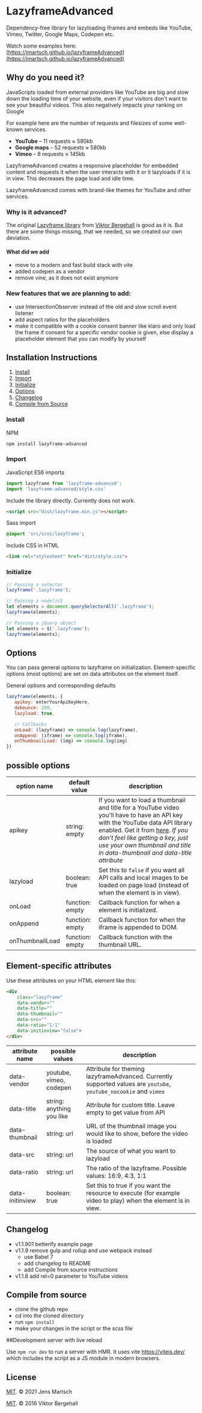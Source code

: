 # LazyframeAdvanced

[comment]: <> ([![npm version]&#40;https://badge.fury.io/js/lazyframeAdvanced.svg&#41;]&#40;https://badge.fury.io/js/lazyframeAdvanced&#41;)

Dependency-free library for lazyloading iframes and embeds like YouTube, Vimeo, Twitter, Google Maps, Codepen etc.

Watch some examples here: [https://jmartsch.github.io/lazyframeAdvanced](https://jmartsch.github.io/lazyframeAdvanced)

## Why do you need it?

JavaScripts loaded from external providers like YouTube are big and slow down the loading time of your website, even if your visitors don't want to see your beautiful videos.
This also negatively impacts your ranking on Google

For example here are the number of requests and filesizes of some well-known services.

* **YouTube** – 11 requests ≈ 580kb
* **Google maps** – 52 requests ≈ 580kb
* **Vimeo** – 8 requests ≈ 145kb

LazyframeAdvanced creates a responsive placeholder for embedded content and requests it when the user interacts with it or it lazyloads if it is in view. This decreases the page load and idle time.

LazyframeAdvanced comes with brand-like themes for YouTube and other services.

### Why is it advanced?

The original [Lazyframe library](https://github.com/vb/lazyframe) from [Viktor Bergehall](https://github.com/vb) is good as it is.
But there are some things missing, that we needed, so we created our own deviation.

#### What did we add

* move to a modern and fast build stack with vite
* added codepen as a vendor 
* remove vine, as it does not exist anymore


###  New features that we are planning to add:
* use IntersectionObserver instead of the old and slow scroll event listener
* add aspect ratios for the placeholders
* make it compatible with a cookie consent banner like klaro and only load the frame if consent for a specific vendor cookie is given, else display a placeholder element that you can modify by yourself

## Installation Instructions
1. [Install](#install)
2. [Import](#import)
3. [Initialize](#Initialize)
4. [Options](#options)
5. [Changelog](#changelog)
5. [Compile from Source](#compile-from-source)

### Install

NPM

```bash
npm install lazyframe-advanced
```

### Import

JavaScript ES6 imports

```js
import lazyframe from 'lazyframe-advanced';
import 'lazyframe-advanced/style.css'
```

Include the library directly. Currently does not work. 

```html
<script src="dist/lazyframe.min.js"></script>
```

Sass import

```sass
@import 'src/scss/lazyframe';
```

Include CSS in HTML

```html
<link rel="stylesheet" href="dist/style.css">
```

### Initialize

```js
// Passing a selector
lazyframe('.lazyframe');

// Passing a nodelist
let elements = document.querySelectorAll('.lazyframe');
lazyframe(elements);

// Passing a jQuery object
let elements = $('.lazyframe');
lazyframe(elements);
```

## Options

You can pass general options to lazyframe on initialization. Element-specific options (most options) are set on data attributes on the element itself.

General options and corresponding defaults

```js
lazyframe(elements, {
   apikey: enterYourApiKeyHere,
   debounce: 250,
   lazyload: true,

   // Callbacks
   onLoad: (lazyframe) => console.log(lazyframe),
   onAppend: (iframe) => console.log(iframe),
   onThumbnailLoad: (img) => console.log(img)
})
```
## possible options

| option name | default value | description |
|---|---|---|
| apikey | string: empty | If you want to load a thumbnail and title for a YouTube video you'll have to have an API key with the YouTube data API library enabled. Get it from [here](https://console.developers.google.com/). _If you don't feel like getting a key, just use your own thumbnail and title in data-thumbnail and data-title attribute_
| lazyload | boolean: true | Set this to `false` if you want all API calls and local images to be loaded on page load (instead of when the element is in view).
| onLoad | function: empty | Callback function for when a element is initialized. 
| onAppend | function: empty | Callback function for when the iframe is appended to DOM. 
| onThumbnailLoad | function: empty | Callback function with the thumbnail URL. 


## Element-specific attributes

Use these attributes on your HTML element like this:

```html
<div
    class="lazyframe"
    data-vendor=""
    data-title=""
    data-thumbnail=""
    data-src=""
    data-ratio="1:1"
    data-initinview="false">
</div>
```

| attribute name | possible values | description |
|---|---|---|
| data-vendor | youtube, vimeo, codepen | Attribute for theming lazyframeAdvanced. Currently supported values are `youtube`, `youtube_nocookie` and `vimeo`
| data-title | string: anything you like | Attribute for custom title. Leave empty to get value from API 
| data-thumbnail | string: url | URL of the thumbnail image you would like to show, before the video is loaded 
| data-src | string: url | The source of what you want to lazyload
| data-ratio | string: url | The ratio of the lazyframe. Possible values: 16:9, 4:3, 1:1
| data-initinview | boolean: true | Set this to true if you want the resource to execute (for example video to play) when the element is in view.

## Changelog
* v1.1.901 betterify example page
* v1.1.9 remove gulp and rollup and use webpack instead
    * use Babel 7
    * add changelog to README
    * add Compile from source instructions
* v1.1.8 add rel=0 parameter to YouTube videos

## Compile from source
* clone the github repo
* cd into the cloned directory
* run `npm install`
* make your changes in the script or the scss file
  
##Development server with live reload

Use `npm run dev` to run a server with HMR. It uses vite https://vitejs.dev/ which includes the script as a JS module in modern browsers.

## License

[MIT](https://opensource.org/licenses/MIT). © 2021 Jens Martsch

[MIT](https://opensource.org/licenses/MIT). © 2016 Viktor Bergehall
